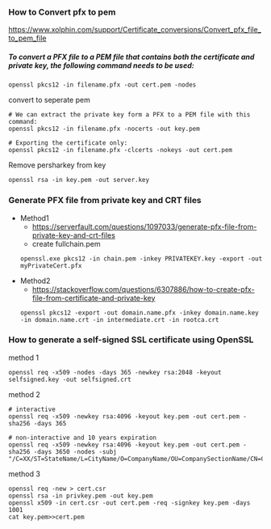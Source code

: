
### How to Convert pfx to pem
https://www.xolphin.com/support/Certificate_conversions/Convert_pfx_file_to_pem_file

##### To convert a PFX file to a PEM file that contains both the certificate and private key, the following command needs to be used:
```
openssl pkcs12 -in filename.pfx -out cert.pem -nodes 
```
 
convert to seperate pem
```
# We can extract the private key form a PFX to a PEM file with this command:
openssl pkcs12 -in filename.pfx -nocerts -out key.pem

# Exporting the certificate only:
openssl pkcs12 -in filename.pfx -clcerts -nokeys -out cert.pem
```
Remove persharkey from key
```
openssl rsa -in key.pem -out server.key 
```
### Generate PFX file from private key and CRT files
* Method1
  - https://serverfault.com/questions/1097033/generate-pfx-file-from-private-key-and-crt-files
  - create fullchain.pem
   ```
   openssl.exe pkcs12 -in chain.pem -inkey PRIVATEKEY.key -export -out myPrivateCert.pfx
   ```
* Method2
  - https://stackoverflow.com/questions/6307886/how-to-create-pfx-file-from-certificate-and-private-key
   ```
   openssl pkcs12 -export -out domain.name.pfx -inkey domain.name.key -in domain.name.crt -in intermediate.crt -in rootca.crt
   ```

### How to generate a self-signed SSL certificate using OpenSSL

method 1
```
openssl req -x509 -nodes -days 365 -newkey rsa:2048 -keyout selfsigned.key -out selfsigned.crt
```
method 2
```
# interactive
openssl req -x509 -newkey rsa:4096 -keyout key.pem -out cert.pem -sha256 -days 365

# non-interactive and 10 years expiration
openssl req -x509 -newkey rsa:4096 -keyout key.pem -out cert.pem -sha256 -days 3650 -nodes -subj "/C=XX/ST=StateName/L=CityName/O=CompanyName/OU=CompanySectionName/CN=CommonNameOrHostname"
```
method 3

```
openssl req -new > cert.csr
openssl rsa -in privkey.pem -out key.pem
openssl x509 -in cert.csr -out cert.pem -req -signkey key.pem -days 1001
cat key.pem>>cert.pem
```
